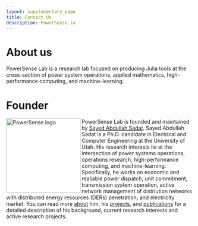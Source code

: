```yaml
---
layout: supplementary_page
title: Contact Us
description: PowerSense.io
---
```

# About us

PowerSense Lab is a research lab focused on producing Julia tools at the cross-section of power system operations, applied mathematics, high-performance computing, and machine-learning.

# Founder

<img src="https://powersense.github.io//assets/headshot.PNG" align="left" width="200" alt="PowerSense logo">

PowerSense Lab is founded and maintained by [Sayed Abdullah Sadat](https://www.sayedsadat.com). Sayed Abdullah Sadat is a Ph.D. candidate in Electrical and Computer Engineering at the University of Utah. His research interests lie at the intersection of power systems operations, operations research, high-performance computing, and machine-learning. Specifically, he works on economic and realiable power dispatch, unit commitment, transmission system operation, active network management of distriution networks with distributed energy resources (DERs) penetration, and electricity market. You can read more [about](https://www.sayedsadat.com/about) him, his [projects](https://www.sayedsadat.com/projects), and [publications](https://www.sayedsadat.com/publications) for a detailed description of his background, current research interests and active research projects.
